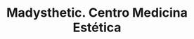 ---
title: "Madysthetic. Centro Medicina Estética"
url: /torre-del-mar/madysthetic-centro-medicina-estetica/
shop: cosméticos
---